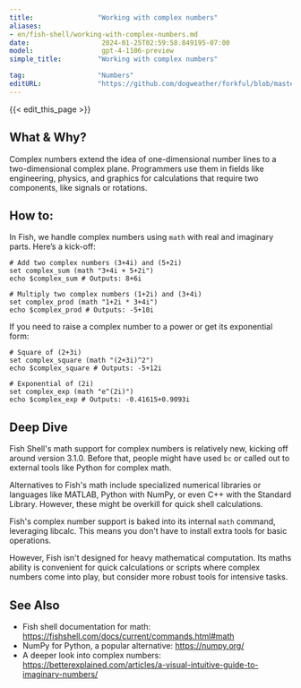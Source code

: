 ```yaml
---
title:                "Working with complex numbers"
aliases:
- en/fish-shell/working-with-complex-numbers.md
date:                  2024-01-25T02:59:58.849195-07:00
model:                 gpt-4-1106-preview
simple_title:         "Working with complex numbers"

tag:                  "Numbers"
editURL:              "https://github.com/dogweather/forkful/blob/master/content/en/fish-shell/working-with-complex-numbers.md"
---
```


{{< edit_this_page >}}

## What & Why?
Complex numbers extend the idea of one-dimensional number lines to a two-dimensional complex plane. Programmers use them in fields like engineering, physics, and graphics for calculations that require two components, like signals or rotations.

## How to:
In Fish, we handle complex numbers using `math` with real and imaginary parts. Here’s a kick-off:

```fish
# Add two complex numbers (3+4i) and (5+2i)
set complex_sum (math "3+4i + 5+2i")
echo $complex_sum # Outputs: 8+6i

# Multiply two complex numbers (1+2i) and (3+4i)
set complex_prod (math "1+2i * 3+4i")
echo $complex_prod # Outputs: -5+10i
```

If you need to raise a complex number to a power or get its exponential form:

```fish
# Square of (2+3i)
set complex_square (math "(2+3i)^2")
echo $complex_square # Outputs: -5+12i

# Exponential of (2i)
set complex_exp (math "e^(2i)")
echo $complex_exp # Outputs: -0.41615+0.9093i
```

## Deep Dive
Fish Shell's math support for complex numbers is relatively new, kicking off around version 3.1.0. Before that, people might have used `bc` or called out to external tools like Python for complex math.

Alternatives to Fish's math include specialized numerical libraries or languages like MATLAB, Python with NumPy, or even C++ with the Standard Library. However, these might be overkill for quick shell calculations.

Fish's complex number support is baked into its internal `math` command, leveraging libcalc. This means you don't have to install extra tools for basic operations.

However, Fish isn't designed for heavy mathematical computation. Its maths ability is convenient for quick calculations or scripts where complex numbers come into play, but consider more robust tools for intensive tasks.

## See Also
- Fish shell documentation for math: https://fishshell.com/docs/current/commands.html#math
- NumPy for Python, a popular alternative: https://numpy.org/
- A deeper look into complex numbers: https://betterexplained.com/articles/a-visual-intuitive-guide-to-imaginary-numbers/
